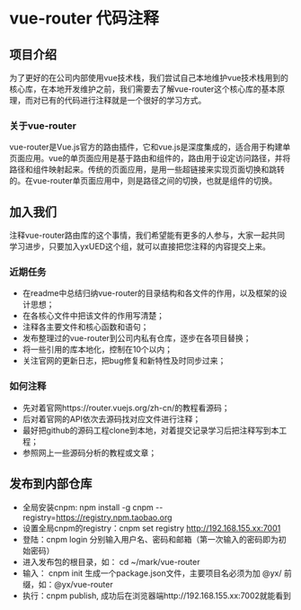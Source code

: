 # vue-router 代码注释

## 项目介绍
为了更好的在公司内部使用vue技术栈，我们尝试自己本地维护vue技术栈用到的核心库，在本地开发维护之前，我们需要去了解vue-router这个核心库的基本原理，而对已有的代码进行注释就是一个很好的学习方式。

### 关于vue-router
vue-router是Vue.js官方的路由插件，它和vue.js是深度集成的，适合用于构建单页面应用。vue的单页面应用是基于路由和组件的，路由用于设定访问路径，并将路径和组件映射起来。传统的页面应用，是用一些超链接来实现页面切换和跳转的。在vue-router单页面应用中，则是路径之间的切换，也就是组件的切换。

## 加入我们
注释vue-router路由库的这个事情，我们希望能有更多的人参与，大家一起共同学习进步，只要加入yxUED这个组，就可以直接把您注释的内容提交上来。

### 近期任务
- 在readme中总结归纳vue-router的目录结构和各文件的作用，以及框架的设计思想；
- 在各核心文件中把该文件的作用写清楚；
- 注释各主要文件和核心函数和语句；
- 发布整理过的vue-router到公司内私有仓库，逐步在各项目替换；
- 将一些引用的库本地化，控制在10个以内；
- 关注官网的更新日志，把bug修复和新特性及时同步过来；

### 如何注释
- 先对着官网https://router.vuejs.org/zh-cn/的教程看源码；
- 后对着官网的API依次去源码找对应文件进行注释；
- 最好把github的源码工程clone到本地，对着提交记录学习后把注释写到本工程；
- 参照网上一些源码分析的教程或文章；

## 发布到内部仓库
- 全局安装cnpm: npm install -g cnpm --registry=https://registry.npm.taobao.org
- 设置全局cnpm的registry：cnpm set registry http://192.168.155.xx:7001
- 登陆：cnpm login 分别输入用户名、密码和邮箱（第一次输入的密码即为初始密码）
- 进入发布包的根目录，如： cd ~/mark/vue-router
- 输入： cnpm init 生成一个package.json文件，主要项目名必须为加 @yx/ 前缀，如：@yx/vue-router
- 执行：cnpm publish, 成功后在浏览器端http://192.168.155.xx:7002就能看到
